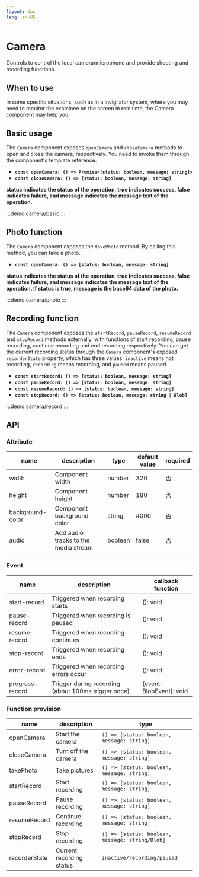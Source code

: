 ```yaml
---
layout: doc
lang: en-US
---
```


# Camera

Controls to control the local camera/microphone and provide shooting and recording functions.

## When to use

In some specific situations, such as in a invigilator system, where you may need to monitor the examinee on the screen in real time, the Camera component may help you.

## Basic usage

The `Camera` component exposes `openCamera` and `closeCamera` methods to open and close the camera, respectively. You need to invoke them through the component's template reference.

-   **`const openCamera: () => Promise<[status: boolean, message: string]>`**
-   **`const closeCamera: () => [status: boolean, message: string]`**

**status indicates the status of the operation, true indicates success, false indicates failure, and message indicates the message text of the operation.**

:::demo
camera/basic
:::

## Photo function

The `Camera` component exposes the `takePhoto` method. By calling this method, you can take a photo.

-   **`const openCamera: () => [status: boolean, message: string]`**

**status indicates the status of the operation, true indicates success, false indicates failure, and message indicates the message text of the operation. If status is true, message is the base64 data of the photo.**

:::demo
camera/photo
:::

## Recording function

The `Camera` component exposes the `startRecord`, `pauseRecord`, `resumeRecord` and `stopRecord` methods externally, with functions of start recording, pause recording, continue recording and end recording respectively. You can get the current recording status through the `Camera` component's exposed `recorderState` property, which has three values: `inactive` means not recording, `recording` means recording, and `paused` means paused.

-   **`const startRecord: () => [status: boolean, message: string]`**
-   **`const pauseRecord: () => [status: boolean, message: string]`**
-   **`const resumeRecord: () => [status: boolean, message: string]`**
-   **`const stopRecord: () => [status: boolean, message: string | Blob]`**

:::demo
camera/record
:::

## API

### Attribute

| name             | description                          | type    | default value | required |
| ---------------- | ------------------------------------ | ------- | ------------- | -------- |
| width            | Component width                      | number  | 320           | 否       |
| height           | Component height                     | number  | 180           | 否       |
| background-color | Component background color           | string  | #000          | 否       |
| audio            | Add audio tracks to the media stream | boolean | false         | 否       |

### Event

| name            | description                                         | callback function        |
| --------------- | --------------------------------------------------- | ------------------------ |
| start-record    | Triggered when recording starts                     | (): void                 |
| pause-record    | Triggered when recording is paused                  | (): void                 |
| resume-record   | Triggered when recording continues                  | (): void                 |
| stop-record     | Triggered when recording ends                       | (): void                 |
| error-record    | Triggered when recording errors occur               | (): void                 |
| progress-record | Trigger during recording (about 100ms trigger once) | (event: BlobEvent): void |

### Function provision

| name          | description              | type                                            |
| ------------- | ------------------------ | ----------------------------------------------- |
| openCamera    | Start the camera         | `() => [status: boolean, message: string]`      |
| closeCamera   | Turn off the camera      | `() => [status: boolean, message: string]`      |
| takePhoto     | Take pictures            | `() => [status: boolean, message: string]`      |
| startRecord   | Start recording          | `() => [status: boolean, message: string]`      |
| pauseRecord   | Pause recording          | `() => [status: boolean, message: string]`      |
| resumeRecord  | Continue recording       | `() => [status: boolean, message: string]`      |
| stopRecord    | Stop recording           | `() => [status: boolean, message: string/Blob]` |
| recorderState | Current recording status | `inactive/recording/paused`                     |
